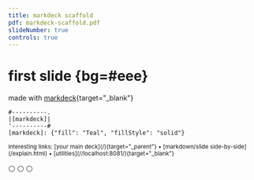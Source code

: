 ```yaml
---
title: markdeck scaffold
pdf: markdeck-scaffold.pdf
slideNumber: true
controls: true
---
```


# first slide {bg=#eee}

made with [markdeck](https://arnehilmann.github.io/markdeck/){target="_blank"}

```render_a2s
#----------.
|[markdeck]|
'----------#
[markdeck]: {"fill": "Teal", "fillStyle": "solid"}
```

<small>
interesting links:
  [your main deck](/){target="_parent"}
• [markdown/slide side-by-side](/explain.html)
• [utilities](//localhost:8081/){target="_blank"}
</small>

⚪ ⚪ ⚪
